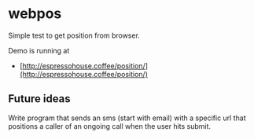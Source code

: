 # webpos
Simple test to get position from browser.

Demo is running at

* [http://espressohouse.coffee/position/](http://espressohouse.coffee/position/)

## Future ideas

Write program that sends an sms (start with email) with a specific url that positions a caller of an ongoing call when the user hits submit.
